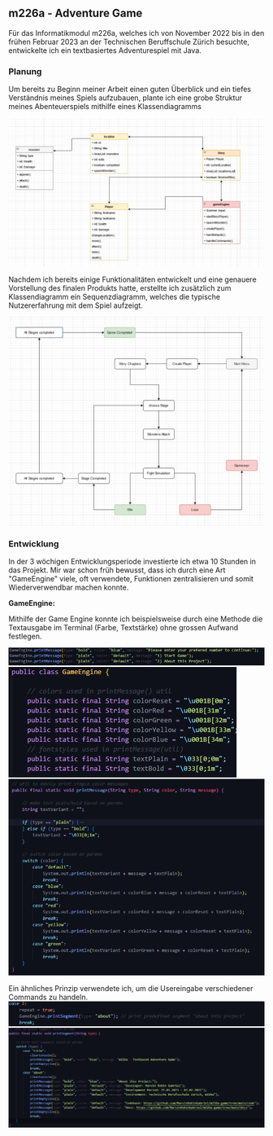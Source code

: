 ## m226a - Adventure Game

Für das Informatikmodul m226a, welches ich von November 2022 bis in den frühen Februar 2023
an der Technischen Beruffschule Zürich besuchte, entwickelte ich ein textbasiertes Adventurespiel mit Java.

### Planung
Um bereits zu Beginn meiner Arbeit einen guten Überblick und ein
tiefes Verständnis meines Spiels aufzubauen, plante ich eine grobe Struktur meines
Abenteuerspiels mithilfe eines Klassendiagramms

![Klassendiagramm](https://github.com/MarvinRobinGabriel/m226a-game/blob/main/docs/klassendiagramm.png)

Nachdem ich bereits einige Funktionalitäten entwickelt und eine
genauere Vorstellung des finalen Produkts hatte, erstellte ich zusätzlich
zum Klassendiagramm ein Sequenzdiagramm, welches die typische Nutzererfahrung mit dem Spiel aufzeigt.

![Sequenzdiagramm](https://github.com/MarvinRobinGabriel/m226a-game/blob/main/docs/sequenzdiagramm.png)

### Entwicklung
In der 3 wöchigen Entwicklungsperiode investierte ich etwa 10 Stunden in das Projekt.
Mir war schon früh bewusst, dass ich durch eine Art "GameEngine" viele, oft verwendete, Funktionen
zentralisieren und somit Wiederverwendbar machen konnte.

**GameEngine:**

Mithilfe der Game Engine konnte ich beispielsweise durch eine Methode die Textausgabe
im Terminal (Farbe, Textstärke) ohne grossen Aufwand festlegen. 

![GameEngineThree](https://github.com/MarvinRobinGabriel/m226a-game/blob/main/docs/engine3.png)
![GameEngineOne](https://github.com/MarvinRobinGabriel/m226a-game/blob/main/docs/engine1.png)
![GameEngineTwo](https://github.com/MarvinRobinGabriel/m226a-game/blob/main/docs/engine2.png)

Ein ähnliches Prinzip verwendete ich, um die Usereingabe verschiedener Commands zu handeln.
![GameEngine Four](https://github.com/MarvinRobinGabriel/m226a-game/blob/main/docs/engine4.png)
![GameEngine Five](https://github.com/MarvinRobinGabriel/m226a-game/blob/main/docs/engine5.png)


